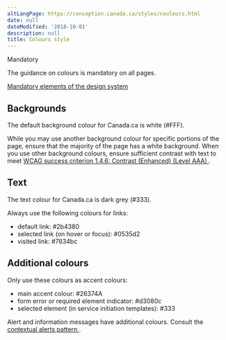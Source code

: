 ```yaml
---
altLangPage: https://conception.canada.ca/styles/couleurs.html
date: null
dateModified: '2018-10-01'
description: null
title: Colours style
---
```



<div>
 
 <section>
  <p>
   <span class="label label-danger">
    Mandatory
   </span>
  </p>
  <p>
   The guidance on colours is mandatory on all pages.
  </p>
  <p>
   <a href="{{ site.url }}/architecture/mandatory-elements.html">
    Mandatory elements of the design system
   </a>
  </p>
  <h2>
   Backgrounds
  </h2>
  <p>
   The default background colour for Canada.ca is white (#FFF).
  </p>
  <p>
   While you may use another background colour for specific portions of the page, ensure that the majority of the page has a white background.
					When you use other background colours, ensure sufficient contrast with text to meet
   <a href="https://www.w3.org/TR/2008/REC-WCAG20-20081211/#visual-audio-contrast7">
    WCAG success criterion 1.4.6: Contrast (Enhanced) (Level AAA)
   </a>
   .
  </p>
  <h2>
   Text
  </h2>
  <p>
   The text colour for Canada.ca is dark grey (#333).
  </p>
  <p>
   Always use the following colours for links:
   <ul>
    <li>
     default link: #2b4380
    </li>
    <li>
     selected link (on hover or focus): #0535d2
    </li>
    <li>
     visited link: #7834bc
    </li>
   </ul>
  </p>
  <h2>
   Additional colours
  </h2>
  <p>
   Only use these colours as accent colours:
  </p>
  <ul>
   <li>
    main accent colour: #26374A
   </li>
   <li>
    form error or required element indicator: #d3080c
   </li>
   <li>
    selected element (in service initiation templates): #333
   </li>
  </ul>
  <p>
   Alert and information messages have additional colours. Consult the
   <a href="https://design.canada.ca/common-design-patterns/contextual-alerts.html">
    contextual alerts pattern
   </a>
   .
  </p>
 </section>
</div>


